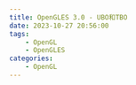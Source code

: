 ```yaml
---
title: OpenGLES 3.0 - UBO和TBO
date: 2023-10-27 20:56:00
tags:
    - OpenGL
    - OpenGLES
categories:
    - OpenGL
---
```

